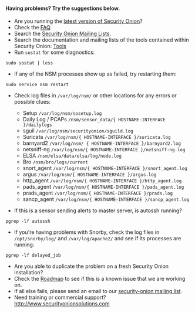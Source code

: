 #### Having problems?  Try the suggestions below. ####

  * Are you running the [latest version of Security Onion](Upgrade)?
  * Check the [FAQ](FAQ).
  * Search the [Security Onion Mailing Lists](MailingLists).
  * Search the documentation and mailing lists of the tools contained within Security Onion: [Tools](Tools)
  * Run `sostat` for some diagnostics:
```
sudo sostat | less
```
  * If any of the NSM processes show up as failed, try restarting them:
```
sudo service nsm restart
```
  * Check log files in `/var/log/nsm/` or other locations for any errors or possible clues:


    *  Setup          `/var/log/nsm/sosetup.log`
    *  Daily Log / PCAPs      `/nsm/sensor_data/{ HOSTNAME-INTERFACE }/dailylogs`
    *  sguil           `/var/log/nsm/securityonion/sguild.log`
    *  Suricata        `/var/log/nsm/{ HOSTNAME-INTERFACE }/suricata.log`
    *  barnyard2       `/var/log/nsm/ { HOSTNAME-INTERFACE }/barnyard2.log`
    *  netsniff-ng     `/var/log/nsm/{ HOSTNAME-INTERFACE }/netsniff-ng.log`
    *  ELSA            `/nsm/elsa/data/elsa/log/node.log`
    *  Bro              `/nsm/bro/logs/current`
    *  snort_agent      `/var/log/nsm/{ HOSTNAME-INTERFACE }/snort_agent.log`
    *  argus            `/var/log/nsm/{ HOSTNAME-INTERFACE }/argus.log`
    *  http_agent       `/var/log/nsm/{ HOSTNAME-INTERFACE }/http_agent.log`
    *  pads_agent       `/var/log/nsm/{ HOSTNAME-INTERFACE }/pads_agent.log`
    *  prads_agent      `/var/log/nsm/{ HOSTNAME-INTERFACE }/prads.log`
    *  sancp_agent      `/var/log/nsm/{ HOSTNAME-INTERFACE }/sancp_agent.log`

* If this is a sensor sending alerts to master server, is autossh running?
```
pgrep -lf autossh
```
  * If you're having problems with Snorby, check the log files in `/opt/snorby/log/` and `/var/log/apache2/` and see if its processes are running:
```
pgrep -lf delayed_job
```
  * Are you able to duplicate the problem on a fresh Security Onion installation?
  * Check the [Roadmap](Roadmap) to see if this is a known issue that we are working on.
  * If all else fails, please send an email to our [security-onion mailing list](MailingLists).
  * Need training or commercial support?  http://www.securityonionsolutions.com